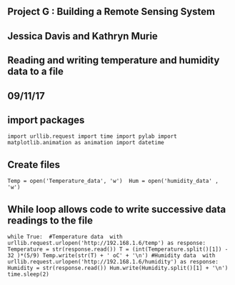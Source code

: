 ## Project G : Building a Remote Sensing System
## Jessica Davis and Kathryn Murie 
## Reading and writing temperature and humidity data to a file
## 09/11/17

## import packages 
`
import urllib.request
import time
import pylab
import matplotlib.animation as animation
import datetime
`

## Create files 
`
Temp = open('Temperature_data', 'w') 
Hum = open('humidity_data' , 'w')
`
## While loop allows code to write successive data readings to the file 
`
while True: 
	#Temperature data 
	with urllib.request.urlopen('http://192.168.1.6/temp') as response:
		Temperature = str(response.read())
		T = (int(Temperature.split()[1]) - 32 )*(5/9)
		Temp.write(str(T) + ' oC' + '\n')
	#Humidity data 
	with urllib.request.urlopen('http://192.168.1.6/humidity') as response:
		Humidity = str(response.read())
		Hum.write(Humidity.split()[1] + '\n')
		time.sleep(2) 
		`
